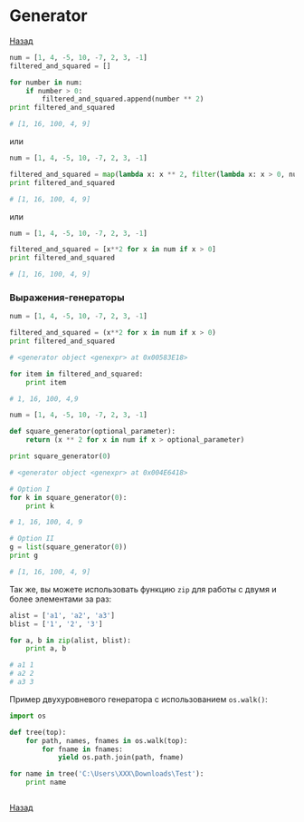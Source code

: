 # Generator

[Назад][back]

```python
num = [1, 4, -5, 10, -7, 2, 3, -1]
filtered_and_squared = []

for number in num:
    if number > 0:
        filtered_and_squared.append(number ** 2)
print filtered_and_squared

# [1, 16, 100, 4, 9]
```

или

```python
num = [1, 4, -5, 10, -7, 2, 3, -1]

filtered_and_squared = map(lambda x: x ** 2, filter(lambda x: x > 0, num))
print filtered_and_squared

# [1, 16, 100, 4, 9]
```

или

```python
num = [1, 4, -5, 10, -7, 2, 3, -1]

filtered_and_squared = [x**2 for x in num if x > 0]
print filtered_and_squared

# [1, 16, 100, 4, 9]
```

### Выражения-генераторы

```python
num = [1, 4, -5, 10, -7, 2, 3, -1]

filtered_and_squared = (x**2 for x in num if x > 0)
print filtered_and_squared

# <generator object <genexpr> at 0x00583E18>

for item in filtered_and_squared:
    print item

# 1, 16, 100, 4,9
```

```python
num = [1, 4, -5, 10, -7, 2, 3, -1]

def square_generator(optional_parameter):
    return (x ** 2 for x in num if x > optional_parameter)

print square_generator(0)

# <generator object <genexpr> at 0x004E6418>

# Option I
for k in square_generator(0):
    print k

# 1, 16, 100, 4, 9

# Option II
g = list(square_generator(0))
print g

# [1, 16, 100, 4, 9]
```

Так же, вы можете использовать функцию `zip` для работы с двумя и более элементами за раз:

```python
alist = ['a1', 'a2', 'a3']
blist = ['1', '2', '3']

for a, b in zip(alist, blist):
    print a, b

# a1 1
# a2 2
# a3 3
```

Пример двухуровневого генератора с использованием `os.walk()`:

```python
import os

def tree(top):
    for path, names, fnames in os.walk(top):
        for fname in fnames:
            yield os.path.join(path, fname)

for name in tree('C:\Users\XXX\Downloads\Test'):
    print name
```

```python

```

[Назад][back]

[back]: <.> "Назад к оглавлению"